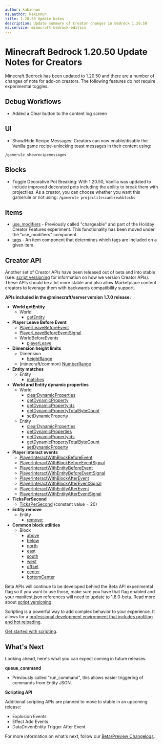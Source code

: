```yaml
---
author: kakinnun
ms.author: kakinnun
title: 1.20.50 Update Notes
description: Update summary of Creator changes in Bedrock 1.20.50
ms.service: minecraft-bedrock-edition
---
```

# Minecraft Bedrock 1.20.50 Update Notes for Creators

Minecraft Bedrock has been updated to 1.20.50 and there are a number of changes of note for add-on creators. The following features do not require experimental toggles.

## Debug Workflows
- Added a Clear button to the content log screen

## UI
- Show/Hide Recipe Messages: Creators can now enable/disable the Vanilla game recipe-unlocking toast messages in their content using: 

```/gamerule showrecipemessages```
 
## Blocks
- Toggle Decorative Pot Breaking: With 1.20.50, Vanilla was updated to include improved decorated pots including the ability to break them with projectiles. As a creator, you can choose whether you want this gamerule or not using:
```/gamerule projectilescanbreakblocks```

## Items

- [use_modifiers](../Reference/Content/ItemReference/Examples/ItemComponents/minecraft_use_modifiers.md) - Previously called "chargeable" and part of the Holiday Creator Features experiment. This functionality has been moved under the "use_modifiers" component.
- [tags](../Reference/Content/ItemReference/Examples/ItemComponents/minecraft_tags.md) - An item component that determines which tags are included on a given item.

## Creator API

Another set of Creator APIs have been released out of beta and into stable (see: [script versioning](ScriptVersioning.md) for information on how we version Creator APIs). These APIs should be a lot more stable and also allow Marketplace content creators to leverage them with backwards compatibility support.

**APIs included in the @minecraft/server version 1.7.0 release:**

- **World getEntity**
  - World
    - [getEntity](../ScriptAPI/minecraft/server/World.md#getentity)
- **Player Leave Before Event**
  - [PlayerLeaveBeforeEvent](../ScriptAPI/minecraft/server/PlayerLeaveBeforeEvent.md)
  - [PlayerLeaveBeforeEventSignal](../ScriptAPI/minecraft/server/PlayerLeaveBeforeEventSignal.md)
  - WorldBeforeEvents
    - [playerLeave](../ScriptAPI/minecraft/server/WorldBeforeEvents.md#playerleave)
- **Dimension height limits**
  - Dimension
    - [heightRange](../ScriptAPI/minecraft/server/Dimension.md#heightrange)
  - (minecraft/common) [NumberRange](../ScriptAPI/minecraft/common/NumberRange.md)
- **Entity matches**
  - Entity
    - [matches](../ScriptAPI/minecraft/server/Entity.md#matches)
- **World and Entity dynamic properties**
  - World
    - [clearDynamicProperties](../ScriptAPI/minecraft/server/World.md#cleardynamicproperties)
    - [getDynamicProperty](../ScriptAPI/minecraft/server/World.md#getdynamicproperty)
    - [getDynamicPropertyIds](../ScriptAPI/minecraft/server/World.md#getdynamicpropertyids)
    - [getDynamicPropertyTotalByteCount](../ScriptAPI/minecraft/server/World.md#getdynamicpropertytotalbytecount)
    - [setDynamicProperty](../ScriptAPI/minecraft/server/World.md#setdynamicproperty)
  - Entity
    - [clearDynamicProperties](../ScriptAPI/minecraft/server/Entity.md#cleardynamicproperties)
    - [getDynamicProperties](../ScriptAPI/minecraft/server/Entity.md#getdynamicproperty)
    - [getDynamicPropertyIds](../ScriptAPI/minecraft/server/Entity.md#getdynamicpropertyids)
    - [getDynamicPropertyTotalByteCount](../ScriptAPI/minecraft/server/Entity.md#getdynamicpropertytotalbytecount)
    - [setDynamicProperty](../ScriptAPI/minecraft/server/Entity.md#setdynamicproperty)
- **Player interact events**
  - [PlayerInteractWithBlockBeforeEvent](../ScriptAPI/minecraft/server/PlayerInteractWithBlockBeforeEvent.md)
  - [PlayerInteractWithBlockBeforeEventSignal](../ScriptAPI/minecraft/server/PlayerInteractWithBlockBeforeEventSignal.md)
  - [PlayerInteractWithEntityBeforeEvent](../ScriptAPI/minecraft/server/PlayerInteractWithEntityBeforeEvent.md)
  - [PlayerInteractWithEntityBeforeEventSignal](../ScriptAPI/minecraft/server/PlayerInteractWithEntityBeforeEventSignal.md)
  - [PlayerInteractWithBlockAfterEvent](../ScriptAPI/minecraft/server/PlayerInteractWithBlockAfterEvent.md)
  - [PlayerInteractWithBlockAfterEventSignal](../ScriptAPI/minecraft/server/PlayerInteractWithBlockAfterEventSignal.md)
  - [PlayerInteractWithEntityAfterEvent](../ScriptAPI/minecraft/server/PlayerInteractWithEntityAfterEvent.md)
  - [PlayerInteractWithEntityAfterEventSignal](../ScriptAPI/minecraft/server/PlayerInteractWithEntityAfterEventSignal.md)
- **TicksPerSecond**
  - [TicksPerSecond](../ScriptAPI/minecraft/server/minecraft-server.md#tickspersecond) (constant value = 20)
- **Entity.remove**
  - Entity
    - [remove](../ScriptAPI/minecraft/server/Entity.md#remove);
- **Common block utilities**
  - Block
    - [above](../ScriptAPI/minecraft/server/Block.md#above)
    - [below](../ScriptAPI/minecraft/server/Block.md#below)
    - [north](../ScriptAPI/minecraft/server/Block.md#north)
    - [east](../ScriptAPI/minecraft/server/Block.md#east)
    - [south](../ScriptAPI/minecraft/server/Block.md#south)
    - [west](../ScriptAPI/minecraft/server/Block.md#west)
    - [offset](../ScriptAPI/minecraft/server/Block.md#offset)
    - [center](../ScriptAPI/minecraft/server/Block.md#center)
    - [bottomCenter](../ScriptAPI/minecraft/server/Block.md#bottomcenter)
    
Beta APIs will continue to be developed behind the Beta API experimental flag so if you want to use those, make sure you have that flag enabled and your manifest.json references will need to update to 1.8.0-beta. Read more about [script versioning](ScriptVersioning.md).

Scripting is a powerful way to add complex behavior to your experience. It allows for a [professional development environment that includes profiling and hot reloading](./ScriptDeveloperTools.md).

[Get started with scripting](https://aka.ms/startwithmcscript).

## What's Next

Looking ahead, here's what you can expect coming in future releases.

**queue_command**
- Previously called "run_command", this allows easier triggering of commands from Entity JSON.

**Scripting API**

Additional scripting APIs are planned to move to stable in an upcoming release:
- Explosion Events
- Effect Add Events
- DataDrivenEntity Trigger After Event

For more information on what's next, follow our [Beta/Preview Changelogs](https://feedback.minecraft.net/hc/sections/360001185332).